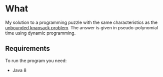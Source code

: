 # What

My solution to a programming puzzle with the same characteristics as the [unbounded knapsack problem](https://en.wikipedia.org/wiki/Knapsack_problem#Unbounded_knapsack_problem).
The answer is given in pseudo-polynomial time using dynamic programming.

## Requirements

To run the program you need:
* Java 8
